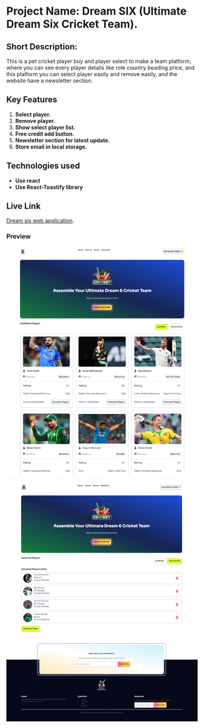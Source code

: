 # Project Name: Dream SIX (Ultimate Dream Six Cricket Team).

## Short Description:

This is a pet cricket player buy and player select to make a team platform, where you can see every player details like role country beading price, and this platform you can select player easily and remove easily, and the website have a newsletter section.

## Key Features

1. **Select player.**
2. **Remove player.**
3. **Show select player list.**
4. **Free credit add button.**
5. **Newsletter section for latest update.**
6. **Store email in local storage.**

## Technologies used

- **Use react**
- **Use React-Toastify library**

## Live Link

[Dream six web application](https://mz-dream-6-a7.surge.sh/).

### Preview

![Home Page](./src/assets/Home-page.png)

![Select player Page](./src/assets/Select-page.png)
